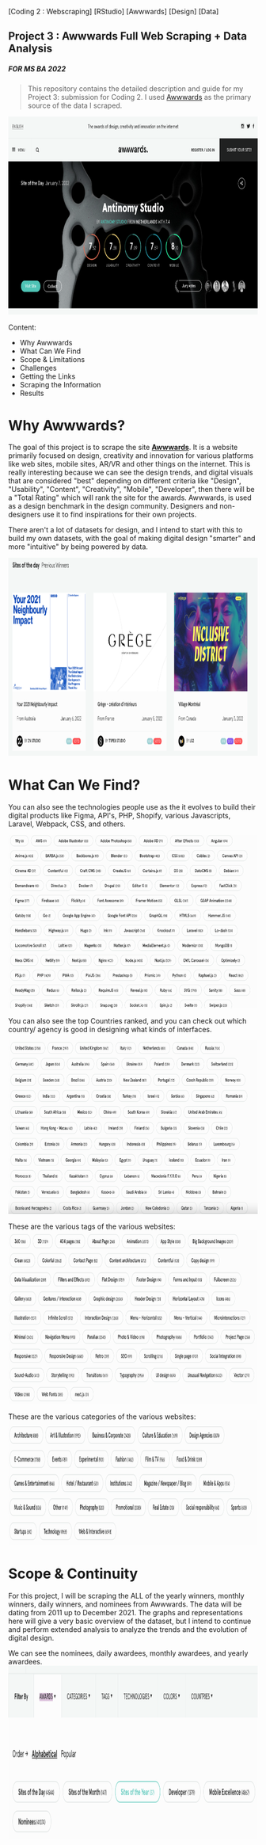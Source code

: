 [Coding 2 : Webscraping] [RStudio] [Awwwards] [Design] [Data]
**<h2>Project 3 : Awwwards Full Web Scraping  + Data Analysis</h2>**
*<h5>FOR MS BA 2022</h5>*


>This repository contains the detailed description and guide for my Project 3: submission for Coding 2. I used [Awwwards](https://www.awwwards.com) as the primary source of the data I scraped.  
<img src="https://github.com/abigailchristinechen/coding2/blob/main/projects/project3/Photos/AW1.png" width="800" height="400"/>

Content:
- Why Awwwards
- What Can We Find
- Scope & Limitations
- Challenges
- Getting the Links
- Scraping the Information
- Results 

# Why Awwwards?
The goal of this project is to scrape the site [**Awwwards**](https://www.awwwards.com).  It is a website primarily focused on design, creativity and innovation for various platforms like web sites, mobile sites, AR/VR and other things on the internet.  This is really interesting because we can see the design trends, and digital visuals that are considered "best" depending on different criteria like "Design", "Usability", "Content", "Creativity", "Mobile", "Developer", then there will be a "Total Rating" which will rank the site for the awards.  Awwwards, is used as a design benchmark in the design community.  Designers and non-designers use it to find inspirations for their own projects.

There aren't a lot of datasets for design, and I intend to start with this to build my own datasets, with the goal of making digital design "smarter" and more "intuitive" by being powered by data.  

<img src="https://github.com/abigailchristinechen/coding2/blob/main/projects/project3/Photos/AW2.png" width="800" height="400"/>


# What Can We Find?
You can also see the technologies people use as the it evolves to build their digital products like Figma, API's, PHP, Shopify, various Javascripts, Laravel, Webpack, CSS, and others.  

<img src="https://github.com/abigailchristinechen/coding2/blob/main/projects/project3/Photos/AW13.png" width="800" height="350"/>

You can also see the top Countries ranked, and you can check out which country/ agency is good in designing what kinds of interfaces.  

<img src="https://github.com/abigailchristinechen/coding2/blob/main/projects/project3/Photos/AW14.png" width="800" height="350"/>

These are the various tags of the various websites:
<img src="https://github.com/abigailchristinechen/coding2/blob/main/projects/project3/Photos/AW15.png" width="800" height="350"/>

These are the various categories of the various websites:
<img src="https://github.com/abigailchristinechen/coding2/blob/main/projects/project3/Photos/AW16.png" width="800" height="250"/>


# Scope & Continuity 
For this project, I will be scraping the ALL of the yearly winners, monthly winners, daily winners, and nominees from Awwwards.  The data will be dating from 2011 up to December 2021. The graphs and representations here will give a very basic overview of the dataset, but I intend to continue and perform extended analysis to analyze the trends and the evolution of digital design. 

We can see the nominees, daily awardees, monthly awardees, and yearly awardees. 
<img src="https://github.com/abigailchristinechen/coding2/blob/main/projects/project3/Photos/AW17.png" width="800" height="350"/>








